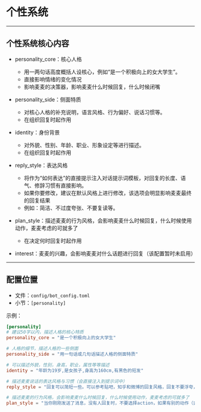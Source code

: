 # 个性系统

---
## 个性系统核心内容

- personality_core：核心人格
  - 用一两句话高度概括人设核心，例如“是一个积极向上的女大学生”。
  - 直接影响情绪的变化情况
  - 影响麦麦的决策器，影响麦麦什么时候回复，什么时候闭嘴

- personality_side：侧面特质
  - 对核心人格的补充说明，语言风格、行为偏好、说话习惯等。
  - 在组织回复时起作用

- identity：身份背景
  - 对外貌、性别、年龄、职业、形象设定等进行描述。
  - 在组织回复时起作用

- reply_style：表达风格
  - 将作为“如何表达”的直接提示注入对话提示词模板，对回复的长度、语气、修辞习惯有直接影响。
  - 如果你要修改，建议在默认风格上进行修改，该选项会明显影响麦麦最终的回复结果
  - 例如：简洁、不过度夸张、不要复读等。

- plan_style：描述麦麦的行为风格，会影响麦麦什么时候回复，什么时候使用动作，麦麦考虑的可就多了
  - 在决定何时回复时起作用

- interest：麦麦的兴趣，会影响麦麦对什么话题进行回复（该配置暂时未启用）


---

## 配置位置

- 文件：`config/bot_config.toml`
- 小节：`[personality]`

示例：

```toml
[personality]
# 建议50字以内，描述人格的核心特质
personality_core = "是一个积极向上的女大学生"

# 人格的细节，描述人格的一些侧面
personality_side = "用一句话或几句话描述人格的侧面特质"

# 可以描述外貌，性别，身高，职业，属性等等描述
identity = "年龄为19岁,是女孩子,身高为160cm,有黑色的短发"

# 描述麦麦说话的表达风格与习惯（会直接注入到提示词中）
reply_style = "回复可以简短一些。可以参考贴吧，知乎和微博的回复风格，回复不要浮夸，不要用夸张修辞，平淡一些。"

# 描述麦麦的行为风格，会影响麦麦什么时候回复，什么时候使用动作，麦麦考虑的可就多了
plan_style = "当你刚刚发送了消息，没有人回复时，不要选择action，如果有别的动作（非回复）满足条件，可以选择，当你一次发送了太多消息，为了避免打扰聊天节奏，不要选择动作"

```



